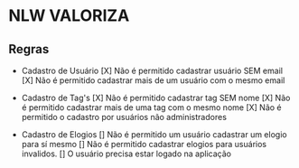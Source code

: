 # NLW VALORIZA


## Regras

- Cadastro de Usuário
    [X] Não é permitido cadastrar usuário SEM email
    [X] Não é permitido cadastrar mais de um usuário com o mesmo email

- Cadastro de Tag's
    [X] Não é permitido cadastrar tag SEM nome
    [X] Não é permitido cadastrar mais de uma tag com o mesmo nome
    [X] Não é permitido o cadastro por usuários não administradores

- Cadastro de Elogios
    [] Não é permitido um usuário cadastrar um elogio para sí mesmo
    [] Não é permitido cadastrar elogios para usuários invalidos.
    [] O usuário precisa estar logado na aplicação 